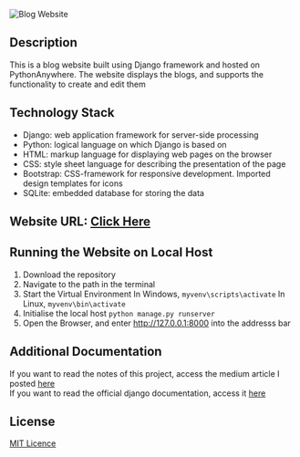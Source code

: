 ![Blog Website](https://i.imgur.com/HUFyu9q.png)

## Description
This is a blog website built using Django framework and hosted on PythonAnywhere. The website displays the blogs, and supports the functionality to create and edit them

## Technology Stack
- Django: web application framework for server-side processing
- Python: logical language on which Django is based on
- HTML: markup language for displaying web pages on the browser
- CSS: style sheet language for describing the presentation of the page
- Bootstrap: CSS-framework for responsive development. Imported design templates for icons
- SQLite: embedded database for storing the data

## Website URL: [Click Here](http://sushanthrao.pythonanywhere.com/)

## Running the Website on Local Host
1) Download the repository
2) Navigate to the path in the terminal
3) Start the Virtual Environment
   In Windows, `myvenv\scripts\activate`
   In Linux, `myvenv\bin\activate`
4) Initialise the local host `python manage.py runserver`
5) Open the Browser, and enter http://127.0.0.1:8000 into the addresss bar

## Additional Documentation
If you want to read the notes of this project, access the medium article I posted [here](https://medium.com/@sushanthsrao/project-building-blog-website-using-python-based-django-web-framework-and-deploying-it-on-f9188901d689) 
\
If you want to read the official django documentation, access it [here](https://docs.djangoproject.com/en/4.1/)

## License
[MIT Licence](https://choosealicense.com/licenses/mit/#)
